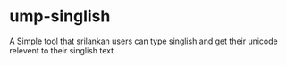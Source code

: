# ump-singlish
A Simple tool that srilankan users can type singlish and get their unicode relevent to their singlish text
